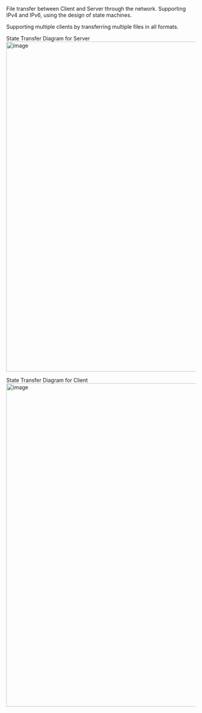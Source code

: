 File transfer between Client and Server through the network. Supporting IPv4 and IPv6, using the design of state machines. 

Supporting multiple clients by transferring multiple files in all formats. 


State Transfer Diagram for Server
<img width="877" alt="image" src="https://github.com/KYang72Bcit/7005_A3/assets/90719969/f9a806f5-9347-473d-bdea-7bfe0eb98ef8">

State Transfer Diagram for Client
<img width="859" alt="image" src="https://github.com/KYang72Bcit/7005_A3/assets/90719969/585b5c73-52dd-4614-93e8-4bfba97d6735">

